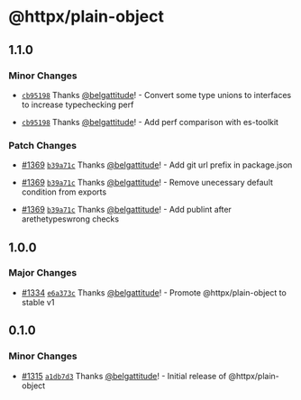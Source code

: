 # @httpx/plain-object

## 1.1.0

### Minor Changes

- [`cb95198`](https://github.com/belgattitude/httpx/commit/cb9519808aff0b63ca2daaec1655bd4cdcab9f2f) Thanks [@belgattitude](https://github.com/belgattitude)! - Convert some type unions to interfaces to increase typechecking perf

- [`cb95198`](https://github.com/belgattitude/httpx/commit/cb9519808aff0b63ca2daaec1655bd4cdcab9f2f) Thanks [@belgattitude](https://github.com/belgattitude)! - Add perf comparison with es-toolkit

### Patch Changes

- [#1369](https://github.com/belgattitude/httpx/pull/1369) [`b39a71c`](https://github.com/belgattitude/httpx/commit/b39a71c3e6e2b26003c4d496ab32e7f68af7d5e7) Thanks [@belgattitude](https://github.com/belgattitude)! - Add git url prefix in package.json

- [#1369](https://github.com/belgattitude/httpx/pull/1369) [`b39a71c`](https://github.com/belgattitude/httpx/commit/b39a71c3e6e2b26003c4d496ab32e7f68af7d5e7) Thanks [@belgattitude](https://github.com/belgattitude)! - Remove unecessary default condition from exports

- [#1369](https://github.com/belgattitude/httpx/pull/1369) [`b39a71c`](https://github.com/belgattitude/httpx/commit/b39a71c3e6e2b26003c4d496ab32e7f68af7d5e7) Thanks [@belgattitude](https://github.com/belgattitude)! - Add publint after arethetypeswrong checks

## 1.0.0

### Major Changes

- [#1334](https://github.com/belgattitude/httpx/pull/1334) [`e6a373c`](https://github.com/belgattitude/httpx/commit/e6a373cafd6bc8535d6f595630c1256bc4fa373c) Thanks [@belgattitude](https://github.com/belgattitude)! - Promote @httpx/plain-object to stable v1

## 0.1.0

### Minor Changes

- [#1315](https://github.com/belgattitude/httpx/pull/1315) [`a1db7d3`](https://github.com/belgattitude/httpx/commit/a1db7d3676352f7834c74b1b4cc8006a2210cb4f) Thanks [@belgattitude](https://github.com/belgattitude)! - Initial release of @httpx/plain-object
